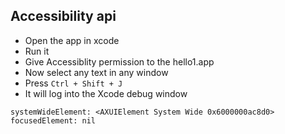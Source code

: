 ## Accessibility api
- Open the app in xcode
- Run it
- Give Accessiblity permission to the hello1.app
- Now select any text in any window
- Press `Ctrl + Shift + J`
- It will log into the Xcode debug window

```
systemWideElement: <AXUIElement System Wide 0x6000000ac8d0>
focusedElement: nil
```